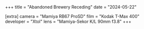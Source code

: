 +++
title =  "Abandoned Brewery Receding"
date =  "2024-05-22"

[extra]
camera =  "Mamiya RB67 ProSD"
film =  "Kodak T-Max 400"
developer =  "Xtol"
lens = "Mamiya-Sekor K/L 90mm f3.8"
+++
